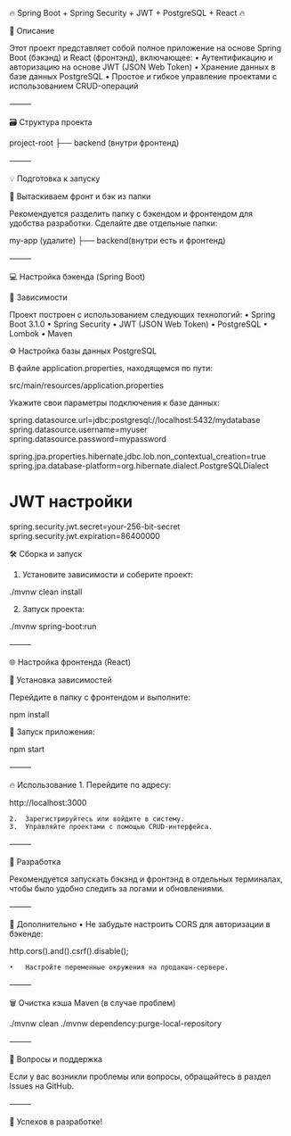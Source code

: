🔥 Spring Boot + Spring Security + JWT + PostgreSQL + React 🔥

📝 Описание

Этот проект представляет собой полное приложение на основе Spring Boot (бэкэнд) и React (фронтэнд), включающее:
	•	Аутентификацию и авторизацию на основе JWT (JSON Web Token)
	•	Хранение данных в базе данных PostgreSQL
	•	Простое и гибкое управление проектами с использованием CRUD-операций

⸻

🗃️ Структура проекта

project-root
├── backend (внутри фронтенд)



⸻

💡 Подготовка к запуску

🔧 Вытаскиваем фронт и бэк из папки

Рекомендуется разделить папку с бэкендом и фронтендом для удобства разработки.
Сделайте две отдельные папки:

my-app (удалите)
├── backend(внутри есть и фронтенд)



⸻

💻 Настройка бэкенда (Spring Boot)

🔗 Зависимости

Проект построен с использованием следующих технологий:
	•	Spring Boot 3.1.0
	•	Spring Security
	•	JWT (JSON Web Token)
	•	PostgreSQL
	•	Lombok
	•	Maven

⚙️ Настройка базы данных PostgreSQL

В файле application.properties, находящемся по пути:

src/main/resources/application.properties

Укажите свои параметры подключения к базе данных:

spring.datasource.url=jdbc:postgresql://localhost:5432/mydatabase
spring.datasource.username=myuser
spring.datasource.password=mypassword

spring.jpa.properties.hibernate.jdbc.lob.non_contextual_creation=true
spring.jpa.database-platform=org.hibernate.dialect.PostgreSQLDialect

# JWT настройки
spring.security.jwt.secret=your-256-bit-secret
spring.security.jwt.expiration=86400000

🛠️ Сборка и запуск

1. Установите зависимости и соберите проект:

./mvnw clean install

2. Запуск проекта:

./mvnw spring-boot:run



⸻

🌐 Настройка фронтенда (React)

📂 Установка зависимостей

Перейдите в папку с фронтендом и выполните:

npm install

🚀 Запуск приложения:

npm start



⸻

🔥 Использование
	1.	Перейдите по адресу:

http://localhost:3000


	2.	Зарегистрируйтесь или войдите в систему.
	3.	Управляйте проектами с помощью CRUD-интерфейса.

⸻

🚀 Разработка

Рекомендуется запускать бэкэнд и фронтэнд в отдельных терминалах, чтобы было удобно следить за логами и обновлениями.

⸻

📝 Дополнительно
	•	Не забудьте настроить CORS для авторизации в бэкенде:

http.cors().and().csrf().disable();


	•	Настройте переменные окружения на продакшн-сервере.

⸻

🗑️ Очистка кэша Maven (в случае проблем)

./mvnw clean
./mvnw dependency:purge-local-repository



⸻

💬 Вопросы и поддержка

Если у вас возникли проблемы или вопросы, обращайтесь в раздел Issues на GitHub.

⸻

💪 Успехов в разработке!